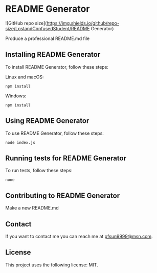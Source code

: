
  # README Generator

  ![GitHub repo size](https://img.shields.io/github/repo-size/LostandConfusedStudent/README Generator)
  
  Produce a professional README.md file
  
  ## Installing README Generator
  
  To install README Generator, follow these steps:
  
  Linux and macOS:
  ```
  npm install
  ```
  
  Windows:
  ```
  npm install
  ```
  ## Using README Generator
  
  To use README Generator, follow these steps:
  
  ```
  node index.js
  ```

  ## Running tests for README Generator
  
  To run tests, follow these steps:
  
  ```
  none
  ```
  
  ## Contributing to README Generator
  
  Make a new README.md
   
  ## Contact
  
  If you want to contact me you can reach me at pfsun9999@msn.com.
  
  ## License
  <!--- If you're not sure which open license to use see https://choosealicense.com/--->
  
  This project uses the following license: MIT.

